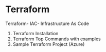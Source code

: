 # Terraform
Terraform- IAC- Infrastructure As Code

1. Terraform Installation
2. Terraform Top Commands with examples
3. Sample Terraform Project (Azure)
